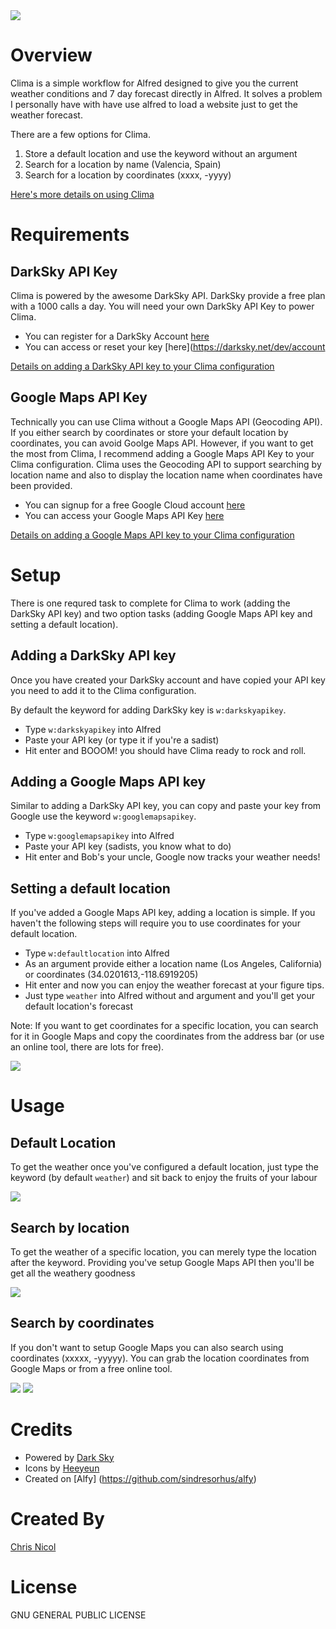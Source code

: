 <img src='icons/clima-app-black.png' />

# Overview

Clima is a simple workflow for Alfred designed to give you the current weather conditions and 7 day forecast directly in Alfred. It solves a problem I personally have with have use alfred to load a website just to get the weather forecast.

There are a few options for Clima.

1. Store a default location and use the keyword without an argument
2. Search for a location by name (Valencia, Spain)
3. Search for a location by coordinates (xxxx, -yyyy)

[Here's more details on using Clima](#usage)

# Requirements

## DarkSky API Key

Clima is powered by the awesome DarkSky API. DarkSky provide a free plan with a 1000 calls a day. You will need your own DarkSky API Key to power Clima. 

* You can register for a DarkSky Account [here](https://darksky.net/dev/register)
* You can access or reset your key [here](https://darksky.net/dev/account

[Details on adding a DarkSky API key to your Clima configuration](#setup)

## Google Maps API Key

Technically you can use Clima without a Google Maps API (Geocoding API). If you either search by coordinates or store your default location by coordinates, you can avoid Goolge Maps API. However, if you want to get the most from Clima, I recommend adding a Google Maps API Key to your Clima configuration. Clima uses the Geocoding API to support searching by location name and also to display the location name when coordinates have been provided.

* You can signup for a free Google Cloud account [here](https://cloud.google.com/)
* You can access your Google Maps API Key [here](https://console.cloud.google.com/google/maps-apis/apis/geocoding-backend.googleapis.com/credentials?project=clima-1537246930306&duration=PT1H)

[Details on adding a Google Maps API key to your Clima configuration](#setup)

# Setup

There is one requred task to complete for Clima to work (adding the DarkSky API key) and two option tasks (adding Google Maps API key and setting a default location).

## Adding a DarkSky API key

Once you have created your DarkSky account and have copied your API key you need to add it to the Clima configuration. 

By default the keyword for adding DarkSky key is `w:darkskyapikey`. 

* Type `w:darkskyapikey` into Alfred 
* Paste your API key (or type it if you're a sadist)
* Hit enter and BOOOM! you should have Clima ready to rock and roll.

## Adding a Google Maps API key

Similar to adding a DarkSky API key, you can copy and paste your key from Google use the keyword `w:googlemapsapikey`.

* Type `w:googlemapsapikey` into Alfred
* Paste your API key (sadists, you know what to do)
* Hit enter and Bob's your uncle, Google now tracks your weather needs!

## Setting a default location

If you've added a Google Maps API key, adding a location is simple. If you haven't the following steps will require you to use coordinates for your default location. 

* Type `w:defaultlocation` into Alfred
* As an argument provide either a location name (Los Angeles, California) or coordinates (34.0201613,-118.6919205)
* Hit enter and now you can enjoy the weather forecast at your figure tips. 
* Just type `weather` into Alfred without and argument and you'll get your default location's forecast

Note: If you want to get coordinates for a specific location, you can search for it in Google Maps and copy the coordinates from the address bar (or use an online tool, there are lots for free).

<img src="images/finding-coordinates.png" />

# Usage

## Default Location 

To get the weather once you've configured a default location, just type the keyword (by default `weather`) and sit back to enjoy the fruits of your labour

<img src="images/usage-default-location.gif" />

## Search by location

To get the weather of a specific location, you can merely type the location after the keyword. Providing you've setup Google Maps API then you'll be get all the weathery goodness

<img src="images/usage-search-location.gif"/>

## Search by coordinates

If you don't want to setup Google Maps you can also search using coordinates (xxxxx, -yyyyy). You can grab the location coordinates from Google Maps or from a free online tool.

<img src="images/finding-coordinates.png" />

<img src="images/usage-search-coordinates.gif" /> 


# Credits

* Powered by [Dark Sky](https://darksky.net)
* Icons by [Heeyeun](https://www.behance.net/heeyeun)
* Created on [Alfy] (https://github.com/sindresorhus/alfy)

# Created By

[Chris Nicol](chrisnicol.me)

# License

GNU GENERAL PUBLIC LICENSE
